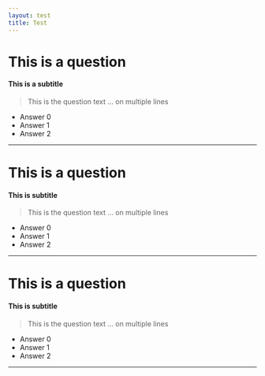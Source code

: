 ```yaml
---
layout: test
title: Test
---
```


# This is a question
#### This is a subtitle
> This is the question text
> ... on multiple lines


- Answer 0
- Answer 1
- Answer 2

---


# This is a question
#### This is subtitle
> This is the question text
> ... on multiple lines


- Answer 0
- Answer 1
- Answer 2

---


# This is a question
#### This is subtitle
> This is the question text
> ... on multiple lines


- Answer 0
- Answer 1
- Answer 2

---

